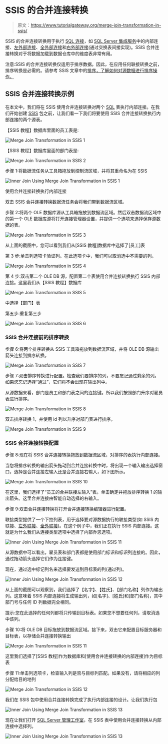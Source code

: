 # SSIS 的合并连接转换

> 原文：<https://www.tutorialgateway.org/merge-join-transformation-in-ssis/>

SSIS 的合并连接转换用于执行 [SQL 连接](https://www.tutorialgateway.org/sql-joins/)，如 [SQL Server 集成服务](https://www.tutorialgateway.org/ssis/)中的内部连接、[左外部连接](https://www.tutorialgateway.org/left-outer-join-in-ssis/)、[全外部连接](https://www.tutorialgateway.org/full-outer-join-in-ssis/)和[右外部连接](https://www.tutorialgateway.org/right-outer-join-in-ssis-2014/)(通过交换表间接实现)。SSIS 合并连接转换对于将数据加载到数据仓库中的维度表非常有用。

注意:SSIS 的合并连接转换仅适用于排序数据。因此，在应用任何联接转换之前，排序转换是必需的。请参考 SSIS 文章中的[排序，了解如何对源数据进行排序操作。](https://www.tutorialgateway.org/sort-transformation-in-ssis/)

## SSIS 合并连接转换示例

在本文中，我们将在 SSIS 使用合并连接转换对两个 [SQL](https://www.tutorialgateway.org/sql/) 表执行内部连接。在我们开始创建 [SSIS](https://www.tutorialgateway.org/ssis/) 包之前，让我们看一下我们将要使用 SSIS 合并连接转换执行内部连接的两个源表。

【SSIS 教程】数据库里面的员工表是:

![Merge Join Transformation in SSIS 1](img/23827562911b12acb34175266cc7cb5b.png)

【SSIS 教程】数据库里面的部门表是:

![Merge Join Transformation in SSIS 2](img/d1d8beeb513870094d2880429c3f90bd.png)

步骤 1:将数据流任务从工具箱拖放到控制流区域，并将其重命名为在 SSIS

![Inner Join Using Merge Join Transformation in SSIS 1](img/c5e2efb81297f577a908a6e0754f0edc.png)

使用合并连接转换执行内部连接

双击 SSIS 合并连接转换数据流任务会将我们带到数据流区域。

步骤 2:将两个 OLE 数据库源从工具箱拖放到数据流区域。然后双击数据流区域中的第一个 OLE 数据库源将打开连接管理器设置，并提供一个选项来选择保存源数据的表。

![Merge Join Transformation in SSIS 3](img/cbda0fb159225c8821f0534fa9e05287.png)

从上面的截图中，您可以看到我们从[SSIS 教程]数据库中选择了[员工]表

第 3 步:单击列选项卡验证列。在此选项卡中，我们可以取消选中不需要的列。

![Merge Join Transformation in SSIS 4](img/0326c2c15f0dd6c43627a81567cb6643.png)

第 4 步:双击第二个 OLE DB 源，配置第二个表使用合并连接转换执行 SSIS 内部连接。这里我们从【SSIS 教程】数据库

![Merge Join Transformation in SSIS 5](img/43521ba4eca09cb4d183aafd37053831.png)

中选择【部门】表

第五步:重复第三步

![Merge Join Transformation in SSIS 6](img/0930c977dbfeb4e9a94d349c2b1cb905.png)

### SSIS 合并连接前的排序转换

步骤 6:将两个排序转换从 SSIS 工具箱拖放到数据流区域，并将 OLE DB 源输出箭头连接到排序转换。

![Merge Join Transformation in SSIS 7](img/b7c1c029b030cf22a12a1a0accda5fd4.png)

步骤 7:双击排序转换进行配置。检查我们要排序的列，不要忘记通过剩余的列。如果您忘记选择“通过”，它们将不会出现在输出列中。

从源数据来看，部门是员工和部门表之间的连接键。所以我们按照部门升序对雇员表进行排序。

![Merge Join Transformation in SSIS 8](img/f2cf0460577e3b72098373f653a2344a.png)

双击排序转换 1，并使用 id 列以升序对部门表进行排序。

![Merge Join Transformation in SSIS 9](img/0a0f880ae1a05c1c973ea18ac5b3775a.png)

### SSIS 合并连接转换配置

步骤 8:现在将 SSIS 合并连接转换拖放到数据流区域，对排序的表执行内部连接。

当您将排序转换的输出箭头拖动到合并连接转换中时，将出现一个输入输出选择窗口，选择是合并连接左输入还是合并连接右输入，如下图所示。

![Merge Join Transformation in SSIS 10](img/60e87f99b55f4fcf3e7d24c021fe8e6f.png)

在这里，我们选择了“员工的合并联接左输入”表。单击确定并拖放排序转换 1 的输出箭头。这里合并连接由智能自动选择的右输入。

步骤 9:双击合并连接转换将打开合并连接转换编辑器进行配置。

联接类型提供了一个下拉列表，用于选择要对源数据执行的联接类型(如 SSIS 内联接、[左外联接](https://www.tutorialgateway.org/left-outer-join-in-ssis/)、[全外联接](https://www.tutorialgateway.org/full-outer-join-in-ssis/))。在这个例子中，我们正在执行 SSIS 内部连接。这就是为什么我们从连接类型选项中选择了内部乔恩选项。

![Inner Join Using Merge Join Transformation in SSIS 11](img/4ccce60c42885bf135b1f5729654de4d.png)

从源数据中可以看出，雇员表和部门表都是使用部门标识和标识列连接的。因此，通过拖动箭头选择它们作为连接键。

现在，通过选中标记列名来选择要发送到目标表的列(通过列)。

![Inner Join Using Merge Join Transformation in SSIS 12](img/7046228bff9f766ceed1a955781e24fc.png)

从上面的截图可以观察到，我们选择了【名字】、【姓氏】、【部门名称】列作为输出列。这意味着 SSIS 内部连接将生成输出列，如[名字]、[姓氏]和[部门名称]，其中部门号与任何 ID 列数据完全相同。

提示:您在此选择的任何列都将只传输到目标表。如果您不想要任何列，请取消选中该列。

步骤 10:将 OLE DB 目标拖放到数据流区域。接下来，双击它来配置目标服务器和目标表，以存储合并连接转换输出

![Merge Join Transformation in SSIS 11](img/da40353f8e37021dedc13ca8b8bd4f18.png)

这里我们选择了[SSIS 教程]作为数据库和[使用合并连接转换的内部连接]作为目标表

步骤 11:单击列选项卡，检查输入列是否与目标列匹配。如果没有，请将相应的列分配给目的地列

![Merge Join Transformation in SSIS 12](img/08cd6406db5a6a732507547aa8d28c45.png)

我们在 SSIS 包中使用合并连接转换完成了执行内部连接的设计。让我们执行包

![Inner Join Using Merge Join Transformation in SSIS 13](img/ccf02716593272c724528da0278da149.png)

现在让我们打开 [SQL Server 管理工作室](https://www.tutorialgateway.org/sql/)，在 SSIS 表中使用合并连接转换从内部连接中选择列。

![Inner Join Using Merge Join Transformation in SSIS 13](img/be48cf80970b8fca91a4acbaec5fbbf0.png)